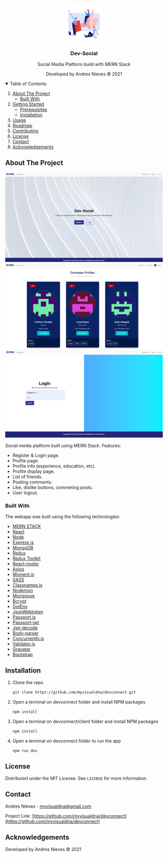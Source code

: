 <!-- PROJECT LOGO -->
<br />
<p align="center">
  <a>
    <img src="pictures/clip-social-networks.png" alt="Logo" width="120" height="120">
  </a>

  <h3 align="center">Dev-Social</h3>

  <p align="center">
    Social Media Platform build with MERN Stack
</p>

  <p align="center">
    Developed by Andres Nieves © 2021
    <br />
</p>

<!-- TABLE OF CONTENTS -->
<details open="open">
  <summary>Table of Contents</summary>
  <ol>
    <li>
      <a href="#about-the-project">About The Project</a>
      <ul>
        <li><a href="#built-with">Built With</a></li>
      </ul>
    </li>
    <li>
      <a href="#getting-started">Getting Started</a>
      <ul>
        <li><a href="#prerequisites">Prerequisites</a></li>
        <li><a href="#installation">Installation</a></li>
      </ul>
    </li>
    <li><a href="#usage">Usage</a></li>
    <li><a href="#roadmap">Roadmap</a></li>
    <li><a href="#contributing">Contributing</a></li>
    <li><a href="#license">License</a></li>
    <li><a href="#contact">Contact</a></li>
    <li><a href="#acknowledgements">Acknowledgements</a></li>
  </ol>
</details>

<!-- ABOUT THE PROJECT -->

## About The Project

![Landing](pictures/Dev-MainScreen.png)
![FeedScreen](pictures/FeedScreen.png)
![LoginScreen](pictures/LoginScreen.png)

Social media platform built using MERN Stack. Features:

- Register & Login page.
- Profile page.
- Profile info (experience, education, etc).
- Profile display page.
- List of friends.
- Posting comments.
- Like, dislike buttons, commeting posts.
- User logout.

### Built With

The webapp was built using the following technologies:

- [MERN STACK](https://jquery.com)
- [React](https://reactjs.org/)
- [Node](https://nodejs.org/)
- [Express js](https://expressjs.com/)
- [MongoDB](https://mongodb.com/)
- [Redux](https://redux.js.org/)
- [Redux Toolkit](https://redux-toolkit.js.org/)
- [React-router](https://reactrouter.com/)
- [Axios](https://www.axios-http.com)
- [Moment.js](https://momentjs.com/)
- [SASS](https://sass-lang.com/)
- [Classnames.js](https://www.npmjs.com/package/classnames)
- [Nodemon](https://www.npmjs.com/package/nodemon)
- [Mongoose](https://mongoosejs.com/)
- [Bcrypt](https://www.npmjs.com/package/bcrypt)
- [DotEnv](https://www.npmjs.com/package/dotenv)
- [JsonWebtoken](https://www.npmjs.com/package/jsonwebtoken)
- [Passport.js](http://www.passportjs.org/)
- [Passport-jwt](http://www.passportjs.org/packages/passport-jwt/)
- [Jwt-decode](https://www.npmjs.com/package/jwt-decode)
- [Body-parser](https://www.npmjs.com/package/body-parser)
- [Concurrently.js](https://www.npmjs.com/package/concurrently)
- [Validator.js](https://www.npmjs.com/package/validatorjs)
- [Gravatar](https://www.gravatar.com)
- [Bootstrap](https://getbootstrap.com)

## Installation

1. Clone the repo
   ```sh
   git clone https://github.com/myvisualdna/devconnect.git
   ```
2. Open a terminal on devconnect folder and install NPM packages

   ```sh
   npm install
   ```

3. Open a terminal on devconnect/client folder and install NPM packages
   ```sh
   npm install
   ```
4. Open a terminal on devconnect folder to run the app
   ```sh
   npm run dev
   ```

<!-- LICENSE -->

## License

Distributed under the MIT License. See `LICENSE` for more information.

<!-- CONTACT -->

## Contact

Andres Nieves - myvisualdna@gmail.com

Project Link: [https://github.com/myvisualdna/devconnect](https://github.com/myvisualdna/devconnect)

<!-- ACKNOWLEDGEMENTS -->

## Acknowledgements

Developed by Andres Nieves © 2021
